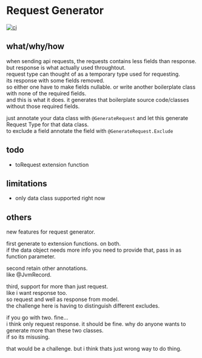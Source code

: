 # Request Generator

[![ci](https://github.com/siddhantkumarupmanyu/request-generator/actions/workflows/ci.yml/badge.svg)](https://github.com/siddhantkumarupmanyu/request-generator/actions/workflows/ci.yml)

## what/why/how
when sending api requests, the requests contains less fields than response.  
but response is what actually used throughtout.  
request type can thought of as a temporary type used for requesting.  
its response with some fields removed.  
so either one have to make fields nullable. 
or write another boilerplate class with none of the required fields.  
and this is what it does. it generates that boilerplate source code/classes without those required fields.

just annotate your data class with `@GenerateRequest` and let this generate Request Type for that data class.  
to exclude a field annotate the field with `@GenerateRequest.Exclude`

## todo
- toRequest extension function

## limitations
- only data class supported right now

## others
new features for request generator. <br/>

first generate to extension functions. on both. <br/>
if the data object needs more info you need to provide that, pass in as function parameter. <br/>

second retain other annotations. <br/>
like @JvmRecord. <br/>

third, support for more than just request. <br/>
like i want response too. <br/>
so request and well as response from model. <br/>
the challenge here is having to distinguish different excludes. <br/>

if you go with two. fine... <br/>
i think only request response. it should be fine. why do anyone wants to generate more than these two classes. <br/>
if so its misusing. <br/>

that would be a challenge. but i think thats just wrong way to do thing. <br/>

